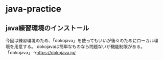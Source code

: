 # java-practice
## java練習環境のインストール
今回は練習環境のため、「dokojava」を使ってもいいが後々のためにローカル環境を用意する。
dokojavaは簡単なものなら問題ないが機能制限がある。
「dokojava」→https://dokojava.jp/

